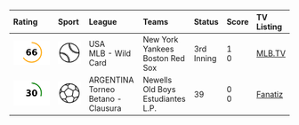 | Rating                                                                                                                                 | Sport                                                                                                            | League                                | Teams                                | Status     | Score   | TV Listing                                                 |
|:---------------------------------------------------------------------------------------------------------------------------------------|:-----------------------------------------------------------------------------------------------------------------|:--------------------------------------|:-------------------------------------|:-----------|:--------|:-----------------------------------------------------------|
| <img src="https://raw.githubusercontent.com/BlakeDuncan25/Donut-SVG-Ratings/bac4e4a278175106499642192132b1786a9aec38/66.svg" alt="66"> | <img src="https://raw.githubusercontent.com/BlakeDuncan25/Donut-SVG-Ratings/master/baseball.png" alt="Baseball"> | USA<br>MLB - Wild Card                | New York Yankees<br>Boston Red Sox   | 3rd Inning | 1<br>0  | <a href="https://www.mlb.com/live-stream-games">MLB.TV</a> |
| <img src="https://raw.githubusercontent.com/BlakeDuncan25/Donut-SVG-Ratings/bac4e4a278175106499642192132b1786a9aec38/30.svg" alt="30"> | <img src="https://raw.githubusercontent.com/BlakeDuncan25/Donut-SVG-Ratings/master/soccer.png" alt="Soccer">     | ARGENTINA<br>Torneo Betano - Clausura | Newells Old Boys<br>Estudiantes L.P. | 39         | 0<br>0  | <a href="https://watch.fanatiz.com/channels">Fanatiz</a>   |